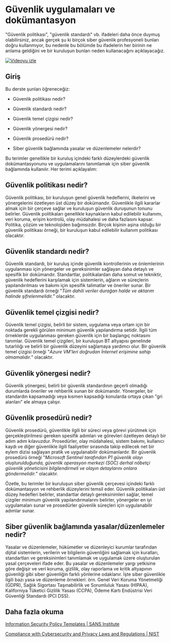 # Güvenlik uygulamaları ve dokümantasyon

"Güvenlik politikası", "güvenlik standardı" vb. ifadeleri daha önce duymuş olabilirsiniz, ancak gerçek şu ki birçok siber güvenlik profesyoneli bunları doğru kullanmıyor, bu nedenle bu bölümde bu ifadelerin her birinin ne anlama geldiğini ve bir kuruluşun bunları neden kullanacağını açıklayacağız.

[![Videoyu izle](images/1-4_placeholder.png)](https://learn-video.azurefd.net/vod/player?id=fb8667f3-a627-495a-9fa1-6a7aa9dcf07e)

## Giriş

Bu derste şunları öğreneceğiz:

 - Güvenlik politikası nedir?
   
 - Güvenlik standardı nedir?

   

 - Güvenlik temel çizgisi nedir?

   

 - Güvenlik yönergesi nedir?
 - Güvenlik prosedürü nedir?

   

 - Siber güvenlik bağlamında yasalar ve düzenlemeler nelerdir?

Bu terimler genellikle bir kuruluş içindeki farklı düzeylerdeki güvenlik dokümantasyonunu ve uygulamalarını tanımlamak için siber güvenlik bağlamında kullanılır. Her terimi açıklayalım:

## Güvenlik politikası nedir?

Güvenlik politikası, bir kuruluşun genel güvenlik hedeflerini, ilkelerini ve yönergelerini özetleyen üst düzey bir dokümandır. Güvenlikle ilgili kararlar almak için bir çerçeve sağlar ve kuruluşun güvenlik duruşunun tonunu belirler. Güvenlik politikaları genellikle kaynakların kabul edilebilir kullanımı, veri koruma, erişim kontrolü, olay müdahalesi ve daha fazlasını kapsar. Politika, çözüm ve teknolojiden bağımsızdır. Birçok kişinin aşina olduğu bir güvenlik politikası örneği, bir kuruluşun kabul edilebilir kullanım politikası olacaktır.

## Güvenlik standardı nedir?

Güvenlik standardı, bir kuruluş içinde güvenlik kontrollerinin ve önlemlerinin uygulanması için yönergeler ve gereksinimler sağlayan daha detaylı ve spesifik bir dokümandır. Standartlar, politikalardan daha somut ve tekniktir, güvenlik hedeflerini karşılamak için sistemlerin, ağların ve süreçlerin yapılandırılması ve bakımı için spesifik talimatlar ve öneriler sunar. Bir güvenlik standardı örneği "_Tüm dahili veriler durağan halde ve aktarım halinde şifrelenmelidir._" olacaktır.

## Güvenlik temel çizgisi nedir?

Güvenlik temel çizgisi, belirli bir sistem, uygulama veya ortam için bir noktada gerekli görülen minimum güvenlik yapılandırma setidir. İlgili tüm örneklerde uygulanması gereken güvenlik için bir başlangıç noktasını tanımlar. Güvenlik temel çizgileri, bir kuruluşun BT altyapısı genelinde tutarlılığı ve belirli bir güvenlik düzeyini sağlamaya yardımcı olur. Bir güvenlik temel çizgisi örneği "_Azure VM'leri doğrudan İnternet erişimine sahip olmamalıdır._" olacaktır.

## Güvenlik yönergesi nedir?

Güvenlik yönergesi, belirli bir güvenlik standardının geçerli olmadığı durumlarda öneriler ve rehberlik sunan bir dokümandır. Yönergeler, bir standardın kapsamadığı veya kısmen kapsadığı konularda ortaya çıkan "gri alanları" ele almaya çalışır.

## Güvenlik prosedürü nedir?

Güvenlik prosedürü, güvenlikle ilgili bir süreci veya görevi yürütmek için gerçekleştirilmesi gereken spesifik adımları ve görevleri özetleyen detaylı bir adım adım kılavuzdur. Prosedürler, olay müdahalesi, sistem bakımı, kullanıcı kaydı ve diğer güvenlikle ilgili faaliyetler sırasında takip edilecek net bir eylem dizisi sağlayan pratik ve uygulanabilir dokümanlardır. Bir güvenlik prosedürü örneği "_Microsoft Sentinel tarafından P1 güvenlik olayı oluşturulduğunda, güvenlik operasyon merkezi (SOC) derhal nöbetçi güvenlik yöneticisini bilgilendirmeli ve olayın detaylarını onlara göndermelidir._" olacaktır.

Özetle, bu terimler bir kuruluşun siber güvenlik çerçevesi içindeki farklı dokümantasyon ve rehberlik düzeylerini temsil eder. Güvenlik politikaları üst düzey hedefleri belirler, standartlar detaylı gereksinimleri sağlar, temel çizgiler minimum güvenlik yapılandırmalarını belirler, yönergeler en iyi uygulamaları sunar ve prosedürler güvenlik süreçleri için uygulanabilir adımlar sunar.

## Siber güvenlik bağlamında yasalar/düzenlemeler nedir?

Yasalar ve düzenlemeler, hükümetler ve düzenleyici kurumlar tarafından dijital sistemlerin, verilerin ve bilgilerin güvenliğini sağlamak için kuralları, standartları ve gereksinimleri tanımlamak ve uygulamak üzere oluşturulan yasal çerçeveleri ifade eder. Bu yasalar ve düzenlemeler yargı yetkisine göre değişir ve veri koruma, gizlilik, olay raporlama ve kritik altyapının güvenliği gibi siber güvenliğin farklı yönlerine odaklanır. İşte siber güvenlikle ilgili bazı yasa ve düzenleme örnekleri: örn. Genel Veri Koruma Yönetmeliği (GDPR), Sağlık Sigortası Taşınabilirlik ve Sorumluluk Yasası (HIPAA), Kaliforniya Tüketici Gizlilik Yasası (CCPA), Ödeme Kartı Endüstrisi Veri Güvenliği Standardı (PCI DSS).

## Daha fazla okuma

[Information Security Policy Templates | SANS Institute](https://www.sans.org/information-security-policy/)

[Compliance with Cybersecurity and Privacy Laws and Regulations | NIST](https://www.nist.gov/mep/cybersecurity-resources-manufacturers/compliance-cybersecurity-and-privacy-laws-and-regulations)
